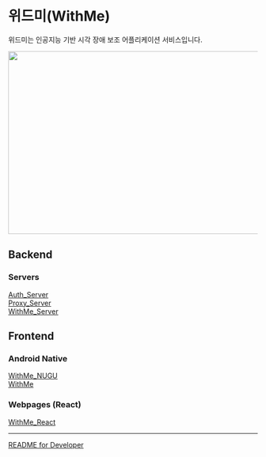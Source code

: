 # 위드미(WithMe)

위드미는 인공지능 기반 시각 장애 보조 어플리케이션 서비스입니다.

<img src="https://user-images.githubusercontent.com/68115707/158518231-e611ac5b-100d-4420-9cfa-a58861aee119.png" width="700" height="370">

## Backend

### Servers

[Auth_Server](https://github.com/Heavyrisem/Withme_AuthServer)  
[Proxy_Server](https://github.com/Heavyrisem/Withme_ProxyServer)  
[WithMe_Server](https://github.com/Heavyrisem/WithMe_Server)

## Frontend

### Android Native

[WithMe_NUGU](https://github.com/WhiteKr/WithMe_NUGU)  
[WithMe](https://github.com/WhiteKr/WithMe)

### Webpages (React)

[WithMe_React](https://github.com/DY-MAKE/Withme_React)

---

[README for Developer](https://github.com/DY-MAKE/WithMe/blob/develop/README_DEV.md)
